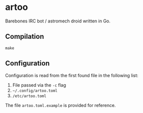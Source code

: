 # artoo

Barebones IRC bot / astromech droid written in Go.

## Compilation

`make`

## Configuration

Configuration is read from the first found file in the following list:

1. File passed via the `-c` flag
2. `~/.config/artoo.toml`
3. `/etc/artoo.toml`

The file `artoo.toml.example` is provided for reference.
